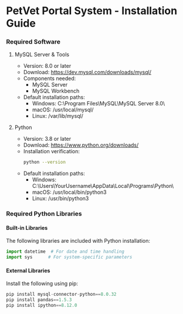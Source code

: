 # PetVet Portal System - Installation Guide

### Required Software
1. MySQL Server & Tools
   - Version: 8.0 or later
   - Download: https://dev.mysql.com/downloads/mysql/
   - Components needed:
     * MySQL Server
     * MySQL Workbench
   - Default installation paths:
     * Windows: C:\Program Files\MySQL\MySQL Server 8.0\
     * macOS: /usr/local/mysql/
     * Linux: /var/lib/mysql/

2. Python
   - Version: 3.8 or later
   - Download: https://www.python.org/downloads/
   - Installation verification:
     ```bash
     python --version
     ```
   - Default installation paths:
     * Windows: C:\Users\YourUsername\AppData\Local\Programs\Python\
     * macOS: /usr/local/bin/python3
     * Linux: /usr/bin/python3

### Required Python Libraries
#### Built-in Libraries
The following libraries are included with Python installation:
```python
import datetime  # For date and time handling
import sys      # For system-specific parameters
```

#### External Libraries
Install the following using pip:
```python
pip install mysql-connector-python==8.0.32
pip install pandas==1.5.3
pip install ipython==8.12.0
```
